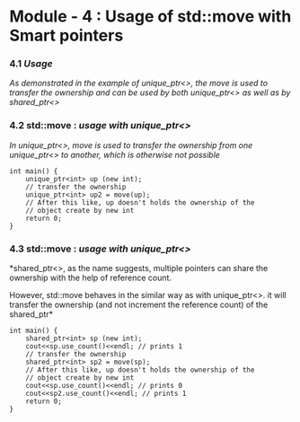 # Module - 4 : Usage of std::move with Smart pointers

### 4.1 *Usage*

*As demonstrated in the example of unique_ptr<>, the move is used to transfer the ownership and can be used by both unique_ptr<> as well as by shared_ptr<>*

### 4.2 std::move : *usage with unique_ptr<>*

*In unique_ptr<>, move is used to transfer the ownership from one unique_ptr<> to another, which is otherwise not possible*

```
int main() {
	unique_ptr<int> up (new int);
	// transfer the ownership
	unique_ptr<int> up2 = move(up);
	// After this like, up doesn't holds the ownership of the
	// object create by new int
	return 0;
}

```

### 4.3 std::move : *usage with unique_ptr<>*

*shared_ptr<>, as the name suggests, multiple pointers can share the ownership with the help of reference count.

However, std::move behaves in the similar way as with unique_ptr<>. it will transfer the ownership (and not increment the reference count) of the shared_ptr*

```
int main() {
	shared_ptr<int> sp (new int);
	cout<<sp.use_count()<<endl; // prints 1
	// transfer the ownership
	shared_ptr<int> sp2 = move(sp);
	// After this like, up doesn't holds the ownership of the
	// object create by new int
	cout<<sp.use_count()<<endl; // prints 0
	cout<<sp2.use_count()<<endl; // prints 1
	return 0;
}

```
